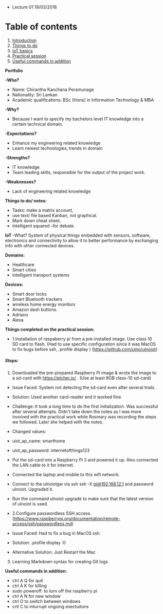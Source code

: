 * Lecture 01 19/03/2018

# Table of contents

1. [Introduction](#Introduction) 
2. [Things to do](#To_do_list)
3. [IoT basics](#IoT_Basics)
4. [Practical session](#Practical_session)
5. [Useful commands in addition](#Commands)

**Portfolio** <a name= "Introduction"></a>


**-Who?**
* Name: Chirantha Kanchana Peramunage
* Nationality: Sri Lankan 
* Academic qualifications: BSc (Hons) in Information Technology & MBA

**-Why?** 
* Because I want to specify my bachelors level IT knowledge into a certain technical domain.

**-Expectations?**
* Enhance my engineering related knowledge 
* Learn newest technologies, trends in domain 

**-Strengths?**
* IT knowledge 
* Team leading skills, responsible for the output of the project work. 

**-Weaknesses?**
* Lack of engineering related knowledge


**Things to do/ notes:** <a name= "To_do_list"></a>
* Tasks: make a matrix account,
* use text/ file based Kanban, not graphical. 
* Mark down cheat sheet. 
* Intelligent squared –for debate.

**IoT** <a name= "IoT_Basics"></a>
-What? System of physical things embedded with sensors, software, electronics and connectivity to allow it to better performance by exchanging info with other connected devices. 

**Domains:** 
* Healthcare 
* Smart cities
* Intelligent transport systems

**Devices:** 
* Smart door locks
* Smart Bluetooth trackers
* wireless home energy monitors
* Amazon dash buttons. 
* Adriano
* Alexa  

**Things completed on the practical session:** <a name= "Practical_session"></a>
* 1.Installation of raspaberry pi from a pre-installed image. Use class 10 SD card to flash. 
(Had to use specific configuration since it was MacOS to fix bugs before ssh,
.profile
display
)
(https://github.com/ulno/ulnoiot)

##### Steps:

1. Downloaded the pre-prepared Raspberry Pi image & wrote the image to a sd-card with https://etcher.io/ . (Use at least 8GB class-10 sd-card)

* Issue Faced: System not detecting the sd-card even after several trials.

* Solution: Used another card-reader and it worked fine.

* Challenge: It took a long time to do the first initialization. Was successful after several attempts. Didn't take down the notes as I was more involved with the practical work while Rosmary was recording the steps we followed. Later she helped with the notes. 

* Changed values:

* uiot_ap_name: smarthome
* uiot_ap_password: internetofthings123
* Put the sd-card into a Raspberry Pi 3 and powered it up. Also connected the LAN cable to it for internet.

* Connected the laptop and mobile to this wifi network.

* Connect to the ulnoiotgw via ssh ssh -X pi@192.168.12.1 and password ulnoiot. Upgraded it.

* Run the command ulnoiot upgrade to make sure that the latest version of ulnoiot is used.

* 2.Configure passwordless SSH access. 
(https://www.raspberrypi.org/documentation/remote-access/ssh/passwordless.md) 

* Issue Faced: Had to fix a bug in MacOS ssh

* Solution: .profile display :0

* Alternative Solution: Just Restart the Mac

3. Learning Markdown syntax for creating Git logs

**Useful commands in addition:** <a name= "Commands"></a>
* ctrl A Q for quit
* ctrl A K for killing
* sudo poweroff: to turn off the raspberry pi
* ctrl A N for new window
* ctrl O to switch between windows
* crtl C to inturrupt ongoing exectuitons
